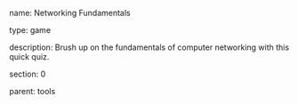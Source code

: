 name: Networking Fundamentals

type: game

description: Brush up on the fundamentals of computer networking with this quick quiz.

section: 0

parent: tools
